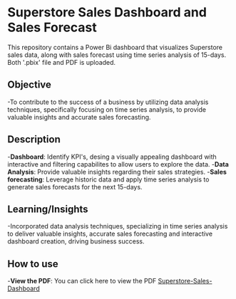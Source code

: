 # Superstore Sales Dashboard and Sales Forecast

This repository contains a Power Bi dashboard that visualizes Superstore sales data, along with sales forecast using time series analysis of 15-days.
Both '.pbix' file and PDF is uploaded.

## Objective
-To contribute to the success of a business by utilizing data analysis techniques, specifically focusing on time series analysis, to provide valuable insights and accurate sales forecasting.

## Description
-**Dashboard**: Identify KPI's, desing a visually appealing dashboard with interactive and filtering capabilites to allow users to explore the data.
-**Data Analysis**: Provide valuable insights regarding their sales strategies.
-**Sales forecasting**: Leverage historic data and apply time series analysis to generate sales forecasts for the next 15-days.

## Learning/Insights
-Incorporated data analysis techniques, specializing in time series analysis to deliver valuable insights, accurate sales forecasting and interactive dashboard creation, driving business success.

## How to use
-**View the PDF**: You can click here to view the PDF [Superstore-Sales-Dashboard](SuperStore_Dashboard_and_Forecast.pdf)

